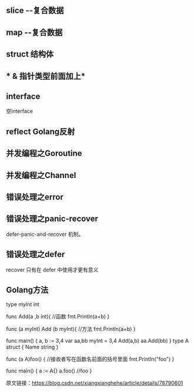## slice --复合数据
## map --复合数据
## struct 结构体
## * & 指针类型前面加上*
## interface
  空interface
## reflect Golang反射
## 并发编程之Goroutine
## 并发编程之Channel
## 错误处理之error
## 错误处理之panic-recover
defer-panic-and-recover 机制。
## 错误处理之defer
recover 只有在 defer 中使用才更有意义

## Golang方法
type myInt int

func Add(a ,b int){             //函数
  fmt.Println(a+b)
}

func (a myInt) Add (b myInt){   //方法
  fmt.Println(a+b)
}

func main() {
        a, b := 3,4
        var aa,bb myInt = 3,4
        Add(a,b)
        aa.Add(bb)
  }
type A struct {
    Name string
}

func (a A)foo()  { //接收者写在函数名前面的括号里面
    fmt.Println("foo")
}

func main() {
    a := A{}
    a.foo() //foo
}

原文链接：https://blog.csdn.net/xiangxianghehe/article/details/78790601
